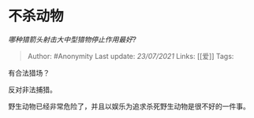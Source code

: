 # 不杀动物
*哪种猎箭头射击大中型猎物停止作用最好?*

> Author: #Anonymity
Last update: *23/07/2021* 
Links: [[爱]]
Tags:  

 
有合法猎场？

反对非法捕猎。

野生动物已经非常危险了，并且以娱乐为追求杀死野生动物是很不好的一件事。



